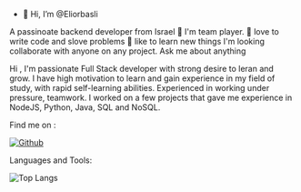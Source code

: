 - 👋 Hi, I’m @Eliorbasli

A passinoate backend developer from Israel
:muscle: I'm team player. 
:mechanical_arm: love to write code and slove problems
:blue_book: like to learn new things
I'm looking collaborate with anyone on any project.
Ask me about anything

Hi ,
I'm passionate Full Stack developer with strong desire to leran and grow. 
I have high motivation to learn and gain experience in my field of study, with rapid self-learning abilities.
Experienced in working under pressure, teamwork.
I worked on a few projects that gave me experience in NodeJS, Python, Java, SQL and NoSQL.

Find me on : 



[![Github](https://img.shields.io/github/followers/Eliorbasli?label=Follow&style=social)](https://github.com/Eliorbasli)

Languages and Tools: 

![Top Langs](https://github-readme-stats.vercel.app/api/top-langs/?username=Eliorbasli&theme=tokyonight)


<!---
Eliorbasli/Eliorbasli is a ✨ special ✨ repository because its `README.md` (this file) appears on your GitHub profile.
You can click the Preview link to take a look at your changes.
--->
